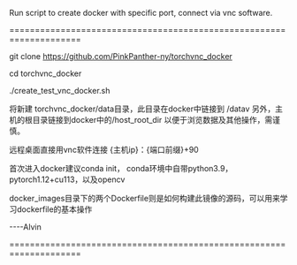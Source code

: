 Run script to create docker with specific port, connect via vnc software.


====================================================================

git clone https://github.com/PinkPanther-ny/torchvnc_docker

cd torchvnc_docker

./create_test_vnc_docker.sh


将新建
torchvnc_docker/data目录，此目录在docker中链接到 /datav
另外，主机的根目录链接到docker中的/host_root_dir
以便于浏览数据及其他操作，需谨慎。

远程桌面直接用vnc软件连接 {主机ip}：{端口前缀}+90

首次进入docker建议conda init，
conda环境中自带python3.9，pytorch1.12+cu113，以及opencv


docker_images目录下的两个Dockerfile则是如何构建此镜像的源码，可以用来学习dockerfile的基本操作

----Alvin

====================================================================
